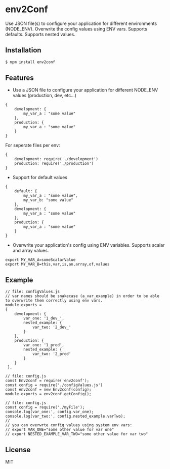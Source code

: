 # env2Conf

Use JSON file(s) to configure your application for different environments (NODE_ENV).
Overwrite the config values using ENV vars.
Supports defaults. Supports nested values.

## Installation

```js
$ npm install env2conf
```

## Features 

- Use a JSON file to configure your application for different NODE_ENV values (production, dev, etc...)

```
{
    development: {
        my_var_a : "some value"
    },
    production: {
        my_var_a : "some value"
    }
}
```

For seperate files per env:
```
{
    development: require('./development')
    production: require('./production')
}
```

- Support for default values

```
{
    default: {
        my_var_a : "some value",
        my_var_b: "some value"
    },
    development: {
        my_var_a : "some value"
    },
    production: {
        my_var_a : "some value"
    }
}
```

- Overwrite your application's config using ENV variables. Supports scalar and array values.

```
export MY_VAR_A=someScalarValue
export MY_VAR_B=this,var,is,an,array,of,values
```

## Example

```
// file: configValues.js
// var names should be snakecase (a_var_example) in order to be able to overwrite them correctly using env vars.
module.exports = 
{
    development: {
        var_one: '1_dev_',
        nested_example: {
            var_two: '2_dev_'
        }
    },
    production: {
        var_one: '1_prod',
        nested_example: {
            var_two: '2_prod'
        }
    }
 },
```

```
// file: config.js
const Env2conf = require('env2conf');
const config = require('./configValues.js')
const env2conf = new Env2conf(config);
module.exports = env2conf.getConfig();
```

```
// file: config.js
const config = require('./myFile');
console.log(var_one:', config.var_one);
console.log(var_two:', config.nested_example.varTwo);
//
// you can overwrte config values using system env vars:
// export VAR_ONE="some other value for var one"
// export NESTED_EXAMPLE_VAR_TWO="some other value for var two"
```


## License

  MIT
